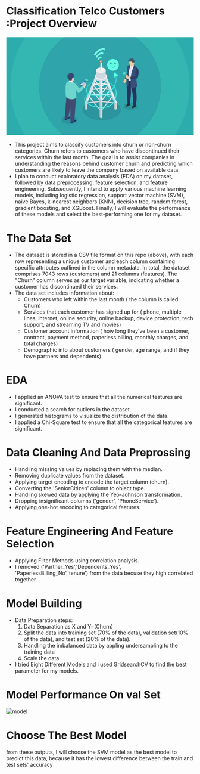    # Classification Telco Customers :Project Overview
![Telco Image](https://github.com/germeengehad/Classification-Telco-Customers/blob/main/Telco-Improve-CX-Featured-Image_01-min.jpg)

 - This project aims to classify customers into churn or non-churn categories. Churn refers to customers who have discontinued their services within the last month. The goal is to assist companies in understanding the reasons behind customer churn and predicting which customers are likely to leave the company based on available data.
- I plan to conduct exploratory data analysis (EDA) on my dataset, followed by data preprocessing, feature selection, and feature engineering. Subsequently, I intend to apply various machine learning models, including logistic regression, support vector machine (SVM), naive Bayes, k-nearest neighbors (KNN), decision tree, random forest, gradient boosting, and XGBoost. Finally, I will evaluate the performance of these models and select the best-performing one for my dataset.
  
# The Data Set
- The dataset is stored in a CSV file format on this repo (above), with each row representing a unique customer and each column containing specific attributes outlined in the column metadata. In total, the dataset comprises 7043 rows (customers) and 21 columns (features). The "Churn" column serves as our target variable, indicating whether a customer has discontinued their services.
- The data set includes information about:
  -   Customers who left within the last month ( the column is called Churn)
  -  Services that each customer has signed up for ( phone, multiple lines, internet, online security, online backup, device protection, tech support, and streaming TV and movies)
  -  Customer account information ( how long they’ve been a customer, contract, payment method, paperless billing, monthly charges, and total charges)
  -  Demographic info about customers ( gender, age range, and if they have partners and dependents)
     
# EDA
- I applied an ANOVA test to ensure that all the numerical features are significant.
- I conducted a search for outliers in the dataset.
- I generated histograms to visualize the distribution of the data.
- I applied a Chi-Square test to ensure that all the categorical features are significant.

# Data Cleaning And Data Preprossing
- Handling missing values by replacing them with the median.
- Removing duplicate values from the dataset.
- Applying target encoding to encode the target column (churn).
- Converting the 'SeniorCitizen' column to object type.
- Handling skewed data by applying the Yeo-Johnson transformation.
- Dropping insignificant columns ('gender', 'PhoneService').
- Applying one-hot encoding to categorical features.

# Feature Engineering And Feature Selection
- Applying Filter Methods using correlation analysis.
- I removed ('Partner_Yes','Dependents_Yes', 'PaperlessBilling_No','tenure') from the data becuse they high correlated together.

# Model Building
- Data Preparation steps:
  1)  Data Separation as X and Y=(Churn)
  2)  Split the data into training set (70% of the data), validation set(10% of the data), and test set (20% of the data).
  3)  Handling the imbalanced data by appling undersampling to the training data
  4)  Scale the data
- I tried Eight Different Models and i used GridsearchCV to find the best parameter for my models.

# Model Performance On val Set
![model]()

# Choose The Best Model
from these outputs, I will choose the SVM model as the best model to predict this data, because it has the lowest difference between the train and test sets' accuracy
  


 
    
